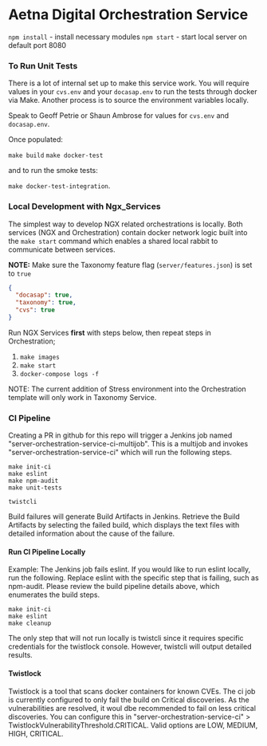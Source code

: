 # Aetna Digital Orchestration Service

`npm install` - install necessary modules
`npm start` - start local server on default port 8080

### To Run Unit Tests

There is a lot of internal set up to make this service work. You will require
values in your `cvs.env` and your `docasap.env` to run the tests through docker via
Make.  Another process is to source the environment variables locally.

Speak to Geoff Petrie or Shaun Ambrose for values for `cvs.env` and `docasap.env`.

Once populated:

`make build`
`make docker-test`

and to run the smoke tests:

`make docker-test-integration`.

### Local Development with Ngx_Services

The simplest way to develop NGX related orchestrations is locally. Both services (NGX and Orchestration) contain docker network logic built into the `make start` command which enables a shared local rabbit to communicate between services.

**NOTE:** Make sure the Taxonomy feature flag (`server/features.json`) is set to `true`

```json
{
  "docasap": true,
  "taxonomy": true,
  "cvs": true
}
```

Run NGX Services **first** with steps below, then repeat steps in Orchestration;

1. `make images`
2. `make start`
3. `docker-compose logs -f`

NOTE: The current addition of Stress environment into the Orchestration template will only work in Taxonomy Service.

### CI Pipeline

Creating a PR in github for this repo will trigger a Jenkins job named "server-orchestration-service-ci-multijob". This is a multijob and invokes "server-orchestration-service-ci" which will run the following steps.

```console
make init-ci
make eslint
make npm-audit
make unit-tests

twistcli
```

Build failures will generate Build Artifacts in Jenkins. Retrieve the Build Artifacts by selecting the failed build, which displays the text files with detailed information about the cause of the failure.


#### Run CI Pipeline Locally

Example: The Jenkins job fails eslint. If you would like to run eslint locally, run the following. Replace eslint with the specific step that is failing, such as npm-audit. Please review the build pipeline details above, which enumerates the build steps.

```console
make init-ci
make eslint
make cleanup
```

The only step that will not run locally is twistcli since it requires specific credentials for the twistlock console. However, twistcli will output detailed results. 

#### Twistlock

Twistlock is a tool that scans docker containers for known CVEs. The ci job is currently configured to only fail the build on Critical discoveries. As the vulnerabilities are resolved, it woul dbe recommended to fail on less critical discoveries. You can configure this in "server-orchestration-service-ci" > TwistlockVulnerabilityThreshold.CRITICAL. Valid options are LOW, MEDIUM, HIGH, CRITICAL.